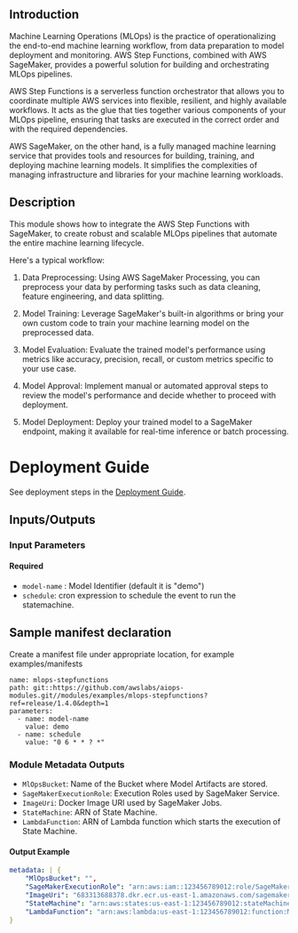 ## Introduction
Machine Learning Operations (MLOps) is the practice of operationalizing the end-to-end machine learning workflow, from data preparation to model deployment and monitoring. AWS Step Functions, combined with AWS SageMaker, provides a powerful solution for building and orchestrating MLOps pipelines.

AWS Step Functions is a serverless function orchestrator that allows you to coordinate multiple AWS services into flexible, resilient, and highly available workflows. It acts as the glue that ties together various components of your MLOps pipeline, ensuring that tasks are executed in the correct order and with the required dependencies.

AWS SageMaker, on the other hand, is a fully managed machine learning service that provides tools and resources for building, training, and deploying machine learning models. It simplifies the complexities of managing infrastructure and libraries for your machine learning workloads.


## Description

This module shows how to integrate the AWS Step Functions with SageMaker, to create robust and scalable MLOps pipelines that automate the entire machine learning lifecycle.

Here's a typical workflow:

1. Data Preprocessing: Using AWS SageMaker Processing, you can preprocess your data by performing tasks such as data cleaning, feature engineering, and data splitting.

2. Model Training: Leverage SageMaker's built-in algorithms or bring your own custom code to train your machine learning model on the preprocessed data.

3. Model Evaluation: Evaluate the trained model's performance using metrics like accuracy, precision, recall, or custom metrics specific to your use case.

4. Model Approval: Implement manual or automated approval steps to review the model's performance and decide whether to proceed with deployment.

5. Model Deployment: Deploy your trained model to a SageMaker endpoint, making it available for real-time inference or batch processing.



# Deployment Guide

See deployment steps in the [Deployment Guide](../../../DEPLOYMENT.md).


## Inputs/Outputs

### Input Parameters

#### Required

- `model-name` : Model Identifier  (default it is "demo")
- `schedule`: cron expression to schedule the event to run the statemachine.

## Sample manifest declaration

Create a manifest file under appropriate location, for example examples/manifests
```
name: mlops-stepfunctions
path: git::https://github.com/awslabs/aiops-modules.git//modules/examples/mlops-stepfunctions?ref=release/1.4.0&depth=1
parameters:
  - name: model-name
    value: demo
  - name: schedule
    value: "0 6 * * ? *"
```

### Module Metadata Outputs

- `MlOpsBucket`: Name of the Bucket where Model Artifacts are stored.
- `SageMakerExecutionRole`: Execution Roles used by SageMaker Service.
- `ImageUri`: Docker Image URI used by SageMaker Jobs.
- `StateMachine`: ARN of State Machine.
- `LambdaFunction`: ARN of Lambda function which starts the execution of State Machine.

#### Output Example

```yaml
metadata: | {
    "MlOpsBucket": "",
    "SageMakerExecutionRole": "arn:aws:iam::123456789012:role/SageMakerExecutionRole",
    "ImageUri": "683313688378.dkr.ecr.us-east-1.amazonaws.com/sagemaker-scikit-learn:1.2-1-cpu-py3",
    "StateMachine": "arn:aws:states:us-east-1:123456789012:stateMachine:MLOpsStateMachine",
    "LambdaFunction": "arn:aws:lambda:us-east-1:123456789012:function:MlOpsLambdaFunction",
}
```